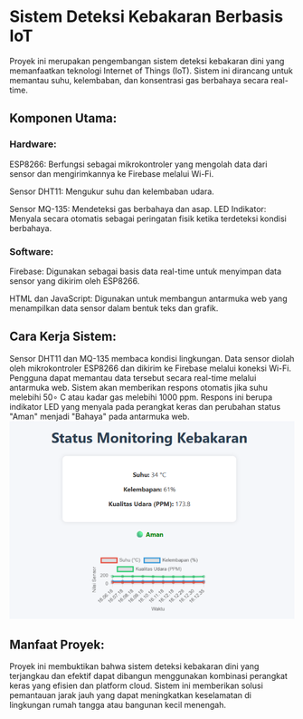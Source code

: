 # Sistem Deteksi Kebakaran Berbasis IoT
Proyek ini merupakan pengembangan sistem deteksi kebakaran dini yang memanfaatkan teknologi Internet of Things (IoT). Sistem ini dirancang untuk memantau suhu, kelembaban, dan konsentrasi gas berbahaya secara real-time.

## Komponen Utama:

### Hardware:
ESP8266: Berfungsi sebagai mikrokontroler yang mengolah data dari sensor dan mengirimkannya ke Firebase melalui Wi-Fi.

Sensor DHT11: Mengukur suhu dan kelembaban udara.

Sensor MQ-135: Mendeteksi gas berbahaya dan asap.
LED Indikator: Menyala secara otomatis sebagai peringatan fisik ketika terdeteksi kondisi berbahaya.

### Software:
Firebase: Digunakan sebagai basis data real-time untuk menyimpan data sensor yang dikirim oleh ESP8266.

HTML dan JavaScript: Digunakan untuk membangun antarmuka web yang menampilkan data sensor dalam bentuk teks dan grafik.

## Cara Kerja Sistem:
Sensor DHT11 dan MQ-135 membaca kondisi lingkungan.
Data sensor diolah oleh mikrokontroler ESP8266 dan dikirim ke Firebase melalui koneksi Wi-Fi.
Pengguna dapat memantau data tersebut secara 
real-time melalui antarmuka web.
Sistem akan memberikan respons otomatis jika suhu melebihi 50∘ C atau kadar gas melebihi 1000 ppm. Respons ini berupa indikator LED yang menyala pada perangkat keras dan perubahan status "Aman" menjadi "Bahaya" pada antarmuka web.
![image](image/aman.png)
## Manfaat Proyek:
Proyek ini membuktikan bahwa sistem deteksi kebakaran dini yang terjangkau dan efektif dapat dibangun menggunakan kombinasi perangkat keras yang efisien dan platform cloud. Sistem ini memberikan solusi pemantauan jarak jauh yang dapat meningkatkan keselamatan di lingkungan rumah tangga atau bangunan kecil menengah.
